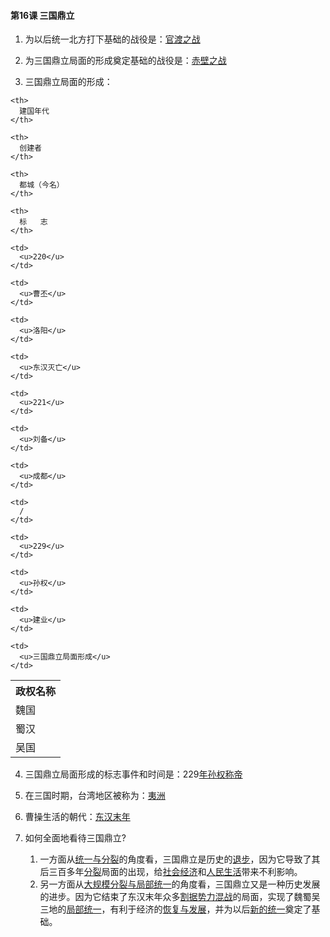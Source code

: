 #### 第16课 三国鼎立

1. 为以后统一北方打下基础的战役是：<u>官渡之战</u>

2. 为三国鼎立局面的形成奠定基础的战役是：<u>赤壁之战</u>

3. 三国鼎立局面的形成：

<table spaces-before="0">
  <tr>
    <th>
      政权名称
    </th>
    
    <th>
      建国年代
    </th>
    
    <th>
      创建者
    </th>
    
    <th>
      都城（今名）
    </th>
    
    <th>
      标   志
    </th>
  </tr>
  
  <tr>
    <td>
      魏国
    </td>
    
    <td>
      <u>220</u>
    </td>
    
    <td>
      <u>曹丕</u>
    </td>
    
    <td>
      <u>洛阳</u>
    </td>
    
    <td>
      <u>东汉灭亡</u>
    </td>
  </tr>
  
  <tr>
    <td>
      蜀汉
    </td>
    
    <td>
      <u>221</u>
    </td>
    
    <td>
      <u>刘备</u>
    </td>
    
    <td>
      <u>成都</u>
    </td>
    
    <td>
      /
    </td>
  </tr>
  
  <tr>
    <td>
      吴国
    </td>
    
    <td>
      <u>229</u>
    </td>
    
    <td>
      <u>孙权</u>
    </td>
    
    <td>
      <u>建业</u>
    </td>
    
    <td>
      <u>三国鼎立局面形成</u>
    </td>
  </tr>
</table>

4. 三国鼎立局面形成的标志事件和时间是：229<u>年孙权称帝</u>

5. 在三国时期，台湾地区被称为：<u>夷洲</u>

6. 曹操生活的朝代：<u>东汉末年</u>

7. 如何全面地看待三国鼎立?
    1. 一方面从<u>统一与分裂</u>的角度看，三国鼎立是历史的<u>退步</u>，因为它导致了其后三百多年<u>分裂</u>局面的出现，给<u>社会经济</u>和<u>人民生活</u>带来不利影响。
    2. 另一方面从<u>大规模分裂与局部统一</u>的角度看，三国鼎立又是一种历史发展的进步。因为它结束了东汉末年众多<u>割据势力混战</u>的局面，实现了魏蜀吴三地的<u>局部统一</u>，有利于经济的<u>恢复与发展</u>，并为以后<u>新的统一</u>奠定了基础。